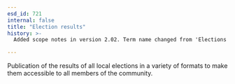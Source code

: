 ```yaml
---
esd_id: 721
internal: false
title: "Election results"
history: >-
  Added scope notes in version 2.02. Term name changed from 'Elections - publishing results' to 'Elections - results - publication' in version 3.00. Name changed to 'Election results' in version 4.00.

---
```


Publication of the results of all local elections in a variety of formats to make them accessible to all members of the community.

